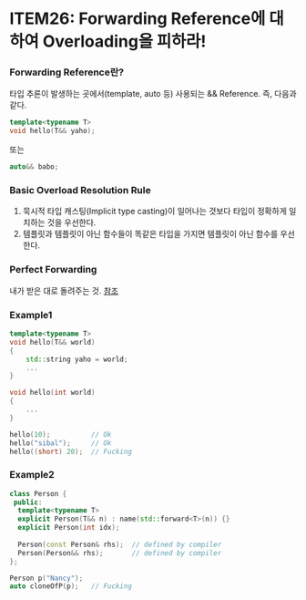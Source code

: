 # ITEM26: Forwarding Reference에 대하여 Overloading을 피하라!

### Forwarding Reference란?
타입 추론이 발생하는 곳에서(template, auto 등) 사용되는 && Reference. 즉, 다음과 같다.
```c++
template<typename T>
void hello(T&& yaho);
```
또는
```c++
auto&& babo;
```

### Basic Overload Resolution Rule
1. 묵시적 타입 캐스팅(Implicit type casting)이 일어나는 것보다 타입이 정확하게 일치하는 것을 우선한다.
2. 템플릿과 템플릿이 아닌 함수들이 똑같은 타입을 가지면 템플릿이 아닌 함수를 우선한다.

### Perfect Forwarding
내가 받은 대로 돌려주는 것. [참조](http://blog.naver.com/losemarins/221011603702)

### Example1
```c++
template<typename T>
void hello(T&& world)
{
    std::string yaho = world;
    ...
}

void hello(int world)
{
    ...
}

hello(10);          // Ok
hello("sibal");     // Ok
hello((short) 20);  // Fucking
```

### Example2
```c++
class Person {
 public:
  template<typename T>
  explicit Person(T&& n) : name(std::forward<T>(n)) {}
  explicit Person(int idx);
  
  Person(const Person& rhs);  // defined by compiler
  Person(Person&& rhs);       // defined by compiler
};

Person p("Nancy");
auto cloneOfP(p);   // Fucking
```
